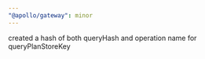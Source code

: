 ```yaml
---
"@apollo/gateway": minor
---
```


created a hash of both queryHash and operation name for queryPlanStoreKey
  